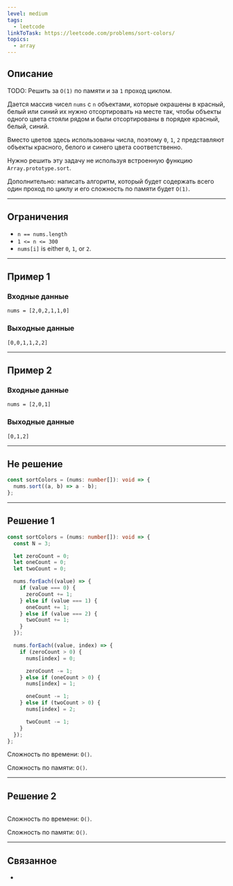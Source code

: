 ```yaml
---
level: medium
tags:
  - leetcode
linkToTask: https://leetcode.com/problems/sort-colors/
topics:
  - array
---
```

## Описание

TODO: Решить за `O(1)` по памяти и за `1` проход циклом.

Дается массив чисел `nums` с `n` объектами, которые окрашены в красный, белый или синий их нужно отсортировать на месте так, чтобы объекты одного цвета стояли рядом и были отсортированы в порядке красный, белый, синий.

Вместо цветов здесь использованы числа, поэтому `0`, `1`, `2` представляют объекты красного, белого и синего цвета соответственно.

Нужно решить эту задачу не используя встроенную функцию `Array.prototype.sort`.

Дополнительно: написать алгоритм, который будет содержать всего один проход по циклу и его сложность по памяти будет `O(1)`.

---
## Ограничения

- `n == nums.length`
- `1 <= n <= 300`
- `nums[i]` is either `0`, `1`, or `2`.

---
## Пример 1

### Входные данные

```
nums = [2,0,2,1,1,0]
```
### Выходные данные

```
[0,0,1,1,2,2]
```

---
## Пример 2

### Входные данные

```
nums = [2,0,1]
```
### Выходные данные

```
[0,1,2]
```

---
## Не решение

```typescript
const sortColors = (nums: number[]): void => {
  nums.sort((a, b) => a - b);
};
```

---
## Решение 1

```typescript
const sortColors = (nums: number[]): void => {
  const N = 3;

  let zeroCount = 0;
  let oneCount = 0;
  let twoCount = 0;

  nums.forEach((value) => {
    if (value === 0) {
      zeroCount += 1;
    } else if (value === 1) {
      oneCount += 1;
    } else if (value === 2) {
      twoCount += 1;
    }
  });

  nums.forEach((value, index) => {
    if (zeroCount > 0) {
      nums[index] = 0;

      zeroCount -= 1;
    } else if (oneCount > 0) {
      nums[index] = 1;

      oneCount -= 1;
    } else if (twoCount > 0) {
      nums[index] = 2;

      twoCount -= 1;
    }
  });
};
```

Сложность по времени: `O()`.

Сложность по памяти: `O()`.

---
## Решение 2

```typescript

```

Сложность по времени: `O()`.

Сложность по памяти: `O()`.

---
## Связанное

- 